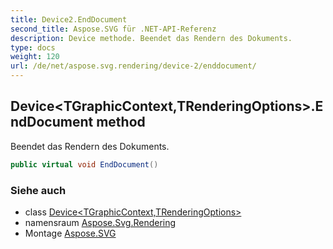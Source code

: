 ```yaml
---
title: Device2.EndDocument
second_title: Aspose.SVG für .NET-API-Referenz
description: Device methode. Beendet das Rendern des Dokuments.
type: docs
weight: 120
url: /de/net/aspose.svg.rendering/device-2/enddocument/
---
```

## Device&lt;TGraphicContext,TRenderingOptions&gt;.EndDocument method

Beendet das Rendern des Dokuments.

```csharp
public virtual void EndDocument()
```

### Siehe auch

* class [Device&lt;TGraphicContext,TRenderingOptions&gt;](../)
* namensraum [Aspose.Svg.Rendering](../../device-2/)
* Montage [Aspose.SVG](../../../)


